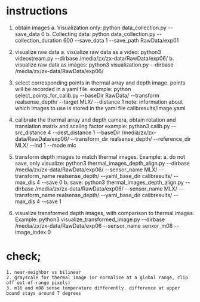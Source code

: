 # instructions

1. obtain images
    a. Visualization only:
        python data_collection.py --save_data 0
    b. Collecting data:
        python data_collection.py --collection_duration 600 --save_data 1 --save_path RawData/exp01 

2. visualize raw data 
    a. visualize raw data as a video:
        python3 videostream.py --dirbase /media/zx/zx-data/RawData/exp06/
    b. visualize raw data as images:
        python3 visualization.py --dirbase /media/zx/zx-data/RawData/exp06/

3. select corresponding points in thermal array and depth image. points will be recorded in a yaml file. 
    example:
        python select_points_for_calib.py --baseDir RawData/ --transform realsense_depth/ --target MLX/ --distance 1
    note:
        information about which images to use is stored in the yaml file calibresults/image.yaml

4. calibrate the thermal array and depth camera, obtain rotation and translation matrix and scaling factor
    example: 
        python3 calib.py --src_distance 4 --dest_distance 1 --baseDir /media/zx/zx-data/RawData/exp06/ --transform_dir realsense_depth/ --reference_dir MLX/ --ind 1 --mode mlc

5. transform depth images to match thermal images. Example:
    a. do not save, only visualize: 
        python3 thermal_images_depth_align.py --dirbase /media/zx/zx-data/RawData/exp06/ --sensor_name MLX/ --transform_name realsense_depth/ --yaml_base_dir calibresults/ --max_dis 4 --save 0
    b. save:
        python3 thermal_images_depth_align.py --dirbase /media/zx/zx-data/RawData/exp06/ --sensor_name MLX/ --transform_name realsense_depth/ --yaml_base_dir calibresults/ --max_dis 4 --save 1

6. visualize transformed depth images, with comparison to thermal images.
    Example:
        python3 visualize_transformed_image.py --dirbase /media/zx/zx-data/RawData/exp06 --sensor_name senxor_m08 --image_index 0

# check; 
    1. near-neighbor vs bilinear
    2. grayscale for thermal image (or normalize at a global range, clip off out-of-range pixels)
    3. m16 and m08 sense temperature differently. difference at upper bound stays around 7 degrees
